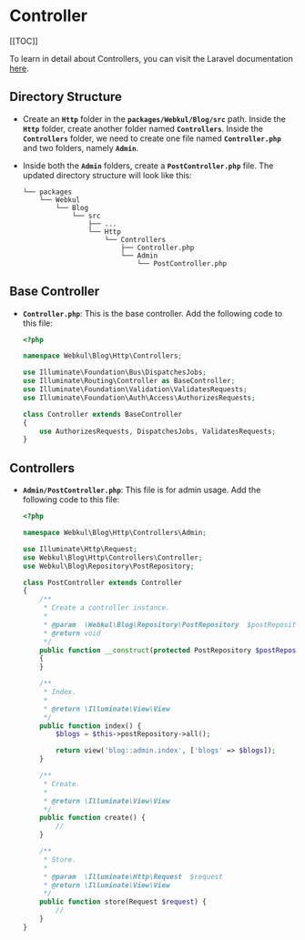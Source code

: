 # Controller

[[TOC]]

To learn in detail about Controllers, you can visit the Laravel documentation [here](https://laravel.com/docs/10.x/controllers).

## Directory Structure

- Create an **`Http`** folder in the **`packages/Webkul/Blog/src`** path. Inside the **`Http`** folder, create another folder named **`Controllers`**. Inside the **`Controllers`** folder, we need to create one file named **`Controller.php`** and two folders, namely **`Admin`**.

- Inside both the **`Admin`** folders, create a **`PostController.php`** file. The updated directory structure will look like this:

  ```
  └── packages
      └── Webkul
          └── Blog
              └── src
                  ├── ...
                  └── Http
                      └── Controllers
                          ├── Controller.php
                          └── Admin
                              └── PostController.php
  ```

## Base Controller

- **`Controller.php`**: This is the base controller. Add the following code to this file:

  ```php
  <?php

  namespace Webkul\Blog\Http\Controllers;

  use Illuminate\Foundation\Bus\DispatchesJobs;
  use Illuminate\Routing\Controller as BaseController;
  use Illuminate\Foundation\Validation\ValidatesRequests;
  use Illuminate\Foundation\Auth\Access\AuthorizesRequests;

  class Controller extends BaseController
  {
      use AuthorizesRequests, DispatchesJobs, ValidatesRequests;
  }
  ```

## Controllers

- **`Admin/PostController.php`**: This file is for admin usage. Add the following code to this file:

  ```php
  <?php

  namespace Webkul\Blog\Http\Controllers\Admin;

  use Illuminate\Http\Request;
  use Webkul\Blog\Http\Controllers\Controller;
  use Webkul\Blog\Repository\PostRepository;

  class PostController extends Controller
  {
      /**
       * Create a controller instance.
       * 
       * @param  \Webkul\Blog\Repository\PostRepository  $postRepository
       * @return void
       */
      public function __construct(protected PostRepository $postRepository)
      {
      }

      /**
       * Index.
       * 
       * @return \Illuminate\View\View
       */
      public function index() {
          $blogs = $this->postRepository->all();

          return view('blog::admin.index', ['blogs' => $blogs]);
      }

      /**
       * Create.
       * 
       * @return \Illuminate\View\View
       */
      public function create() {
          //
      }

      /**
       * Store.
       * 
       * @param  \Illuminate\Http\Request  $request
       * @return \Illuminate\View\View
       */
      public function store(Request $request) {
          //
      }
  }
  ```
